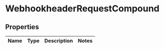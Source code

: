 
# WebhookheaderRequestCompound

## Properties
| Name | Type | Description | Notes |
| ------------ | ------------- | ------------- | ------------- |



